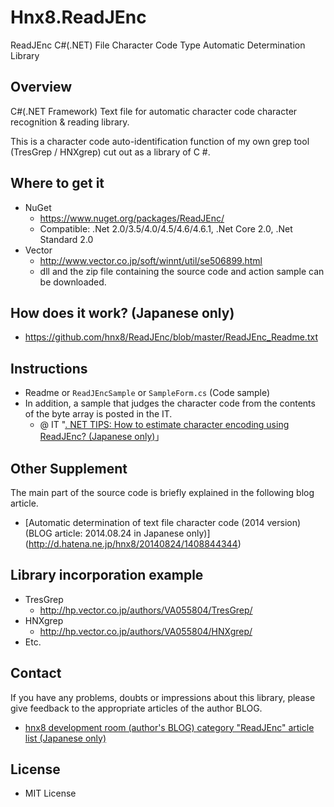 # Hnx8.ReadJEnc
ReadJEnc C#(.NET) File Character Code Type Automatic Determination Library

## Overview
C#(.NET Framework) Text file for automatic character code character recognition & reading library. 

This is a character code auto-identification function of my own grep tool (TresGrep / HNXgrep) cut out as a library of C #.

## Where to get it
 * NuGet
	* https://www.nuget.org/packages/ReadJEnc/
	* Compatible: .Net 2.0/3.5/4.0/4.5/4.6/4.6.1, .Net Core 2.0, .Net Standard 2.0
 * Vector
	* http://www.vector.co.jp/soft/winnt/util/se506899.html
	* dll and the zip file containing the source code and action sample can be downloaded.

## How does it work? (Japanese only)
 * https://github.com/hnx8/ReadJEnc/blob/master/ReadJEnc_Readme.txt

## Instructions
 * Readme or `ReadJEncSample` or `SampleForm.cs` (Code sample)
 * In addition, a sample that judges the character code from the contents of the byte array is posted in the IT.
	* @ IT "[. NET TIPS: How to estimate character encoding using ReadJEnc? (Japanese only)](http://www.atmarkit.co.jp/ait/articles/1501/20/news073.html)」 

## Other Supplement
The main part of the source code is briefly explained in the following blog article. 
* [Automatic determination of text file character code (2014 version) (BLOG article: 2014.08.24 in Japanese only)] (http://d.hatena.ne.jp/hnx8/20140824/1408844344)

## Library incorporation example
 * TresGrep 
	* http://hp.vector.co.jp/authors/VA055804/TresGrep/
 * HNXgrep 
	* http://hp.vector.co.jp/authors/VA055804/HNXgrep/
 * Etc.

## Contact
If you have any problems, doubts or impressions about this library, please give feedback to the appropriate articles of the author BLOG.
* [hnx8 development room (author's BLOG) category "ReadJEnc" article list (Japanese only)](http://d.hatena.ne.jp/hnx8/archive?word=%2A%5BReadJEnc%5D)

## License
 - MIT License
